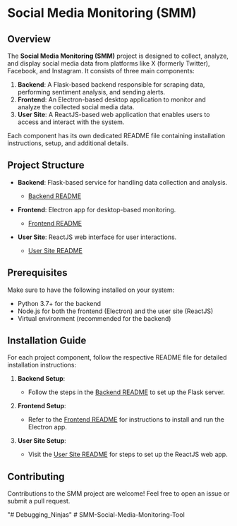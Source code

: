 # Social Media Monitoring (SMM)

## Overview

The **Social Media Monitoring (SMM)** project is designed to collect, analyze, and display social media data from platforms like X (formerly Twitter), Facebook, and Instagram. It consists of three main components:

1. **Backend**: A Flask-based backend responsible for scraping data, performing sentiment analysis, and sending alerts.
2. **Frontend**: An Electron-based desktop application to monitor and analyze the collected social media data.
3. **User Site**: A ReactJS-based web application that enables users to access and interact with the system.

Each component has its own dedicated README file containing installation instructions, setup, and additional details.

## Project Structure

- **Backend**: Flask-based service for handling data collection and analysis.
  - [Backend README](./SMM_backend/README.md)

- **Frontend**: Electron app for desktop-based monitoring.
  - [Frontend README](./SMM_frontend/README.md)

- **User Site**: ReactJS web interface for user interactions.
  - [User Site README](./Social_Report/README.md)

## Prerequisites

Make sure to have the following installed on your system:

- Python 3.7+ for the backend
- Node.js for both the frontend (Electron) and the user site (ReactJS)
- Virtual environment (recommended for the backend)

## Installation Guide

For each project component, follow the respective README file for detailed installation instructions:

1. **Backend Setup**:
   - Follow the steps in the [Backend README](./SMM_backend/README.md) to set up the Flask server.
   
2. **Frontend Setup**:
   - Refer to the [Frontend README](./SMM_frontend/README.md) for instructions to install and run the Electron app.
   
3. **User Site Setup**:
   - Visit the [User Site README](./Social_Report/README.md) for steps to set up the ReactJS web app.

## Contributing

Contributions to the SMM project are welcome! Feel free to open an issue or submit a pull request.

"# Debugging_Ninjas" 
#   S M M - S o c i a l - M e d i a - M o n i t o r i n g - T o o l  
 